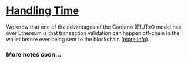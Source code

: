 # [Handling Time](https://youtu.be/6_rfCCY9_gY?t=422)

We know that one of the advantages of the Cardano (E)UTxO model has over Ethereum is that transaction validation can happen off-chain in the wallet before ever being sent to the blockchain ([more info]("../lecture01/1_The-(E)UTxO-Model.md#comparison-cardano-vs-ethereum")).

### More notes soon...
